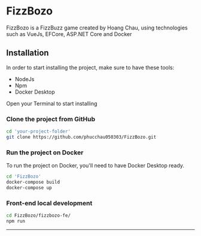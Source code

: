 # FizzBozo

FizzBozo is a FizzBuzz game created by Hoang Chau, using technologies such as VueJs, EFCore, ASP.NET Core and Docker
## Installation
In order to start installing the project, make sure to have these tools:
- NodeJs
- Npm
- Docker Desktop

Open your Terminal to start installing

### Clone the project from GitHub

```bash
cd 'your-project-folder'
git clone https://github.com/phucchau050303/FizzBozo.git
```
### Run the project on Docker
To run the project on Docker, you'll need to have Docker Desktop ready.
```bash
cd 'FizzBozo'
docker-compose build
docker-compose up
```
### Front-end local development
```bash
cd FizzBozo/fizzbozo-fe/
npm run
```

****
